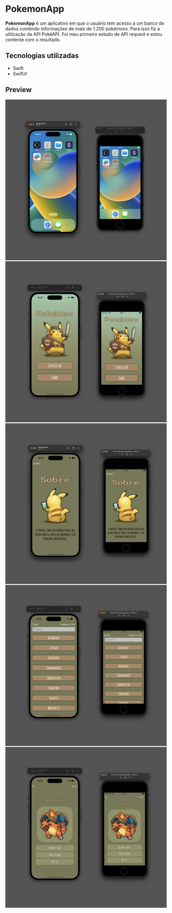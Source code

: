 # PokemonApp
<strong>PokemonApp</strong> é um aplicativo em que o usuário tem acesso a um banco de dados conténdo informações de mais de 1.200 pokémons. Para isso fiz a utilização da API PokéAPI. Foi meu primeiro estudo de API request e estou contente com o resultado.

## Tecnologias utilizadas
- Swift
- SwifUI

## Preview
![alt text](https://github.com/lucasreald/PokemonApp/blob/main/AppImages/1.png?raw=true)
![alt text](https://github.com/lucasreald/PokemonApp/blob/main/AppImages/2.png?raw=true)
![alt text](https://github.com/lucasreald/PokemonApp/blob/main/AppImages/3.png?raw=true)
![alt text](https://github.com/lucasreald/PokemonApp/blob/main/AppImages/4.png?raw=true)
![alt text](https://github.com/lucasreald/PokemonApp/blob/main/AppImages/5.png?raw=true)
